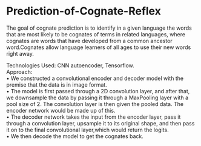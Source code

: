 # Prediction-of-Cognate-Reflex

The goal of cognate prediction is to identify in a given language the words that are most likely to be cognates of terms in related languages, where cognates are words
that have developed from a common ancestor word.Cognates allow language learners of all ages to use their new words right away.

Technologies Used: CNN autoencoder, Tensorflow.<br/>
Approach:<br/>
• We constructed a convolutional encoder and decoder model with the premise that the data is in image format.<br/>
• The model is first passed through a 2D convolution layer, and after that, we downsample the data by passing it through a MaxPooling layer with a pool size of 2.
The convolution layer is then given the pooled data. The encoder network would be made up of this.<br/>
• The decoder network takes the input from the encoder layer, pass it through a convolution layer, upsample it to its original shape, and then pass it on to the
final convolutional layer,which would return the logits.<br/>
•  We then decode the model to get the cognates back.

